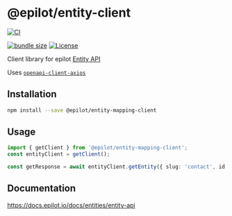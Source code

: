 # @epilot/entity-client

[![CI](https://github.com/epilot-dev/sdk-js/workflows/CI/badge.svg)](https://github.com/epilot-dev/sdk-js/actions?query=workflow%3ACI)
<!-- [![npm version](https://img.shields.io/npm/v/@epilot/entity-mapping-client.svg)](https://www.npmjs.com/package/@epilot/entity-mapping-client) -->
[![bundle size](https://img.shields.io/bundlephobia/minzip/@epilot/entity-client?label=gzip%20bundle)](https://bundlephobia.com/package/@epilot/entity-client)
[![License](http://img.shields.io/:license-mit-blue.svg)](https://github.com/epilot-dev/sdk-js/blob/main/LICENSE)

Client library for epilot [Entity API](https://docs.epilot.io/api/entity)

Uses [`openapi-client-axios`](https://github.com/anttiviljami/openapi-client-axios)

## Installation

```bash
npm install --save @epilot/entity-mapping-client
```

## Usage

```typescript
import { getClient } from '@epilot/entity-mapping-client';
const entityClient = getClient();

const getResponse = await entityClient.getEntity({ slug: 'contact', id: createResponse.data._id });
```

## Documentation

https://docs.epilot.io/docs/entities/entity-api
